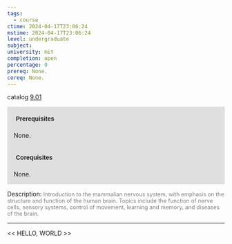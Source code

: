 ```yaml
---
tags:
  - course
ctime: 2024-04-17T23:06:24
mstime: 2024-04-17T23:06:24
level: undergraduate
subject: 
university: mit
completion: open
percentage: 0
prereq: None.
coreq: None.
---
```


catalog [9.01](http://student.mit.edu/catalog/m9a.html#9.01)

<span style="display: block; padding: 15px; background-color: rgb(100, 100, 100, 0.2);"><font id="m_prereq3790_0" style="display: block; font-family: Arial, sans-serif; font-weight: bold; padding: 5px">Prerequisites</font><br><span id="prereq3790_0">None.</span></span>
<span style="display: block; padding: 15px; background-color: rgb(100, 100, 100, 0.2);"><font id="m_coreq3790_0" style="display: block; font-family: Arial, sans-serif; font-weight: bold; padding: 5px">Corequisites</font><br><span id="coreq3790_0">None.</span></span>

<font style="">Description:</font>
<font style="color: grey; font-size: 0.8rem;">Introduction to the mammalian nervous system, with emphasis on the structure and function of the human brain. Topics include the function of nerve cells, sensory systems, control of movement, learning and memory, and diseases of the brain.</font>



---

<< HELLO, WORLD >>
